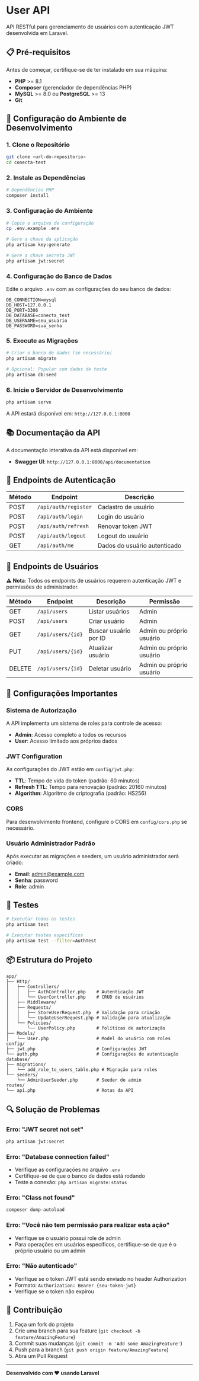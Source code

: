 # User API

API RESTful para gerenciamento de usuários com autenticação JWT desenvolvida em Laravel.

## 📋 Pré-requisitos

Antes de começar, certifique-se de ter instalado em sua máquina:

- **PHP** >= 8.1
- **Composer** (gerenciador de dependências PHP)
- **MySQL** >= 8.0 ou **PostgreSQL** >= 13
- **Git**

## 🚀 Configuração do Ambiente de Desenvolvimento

### 1. Clone o Repositório

```bash
git clone <url-do-repositorio>
cd conecta-test
```

### 2. Instale as Dependências

```bash
# Dependências PHP
composer install

```

### 3. Configuração do Ambiente

```bash
# Copie o arquivo de configuração
cp .env.example .env

# Gere a chave da aplicação
php artisan key:generate

# Gere a chave secreta JWT
php artisan jwt:secret
```

### 4. Configuração do Banco de Dados

Edite o arquivo `.env` com as configurações do seu banco de dados:

```env
DB_CONNECTION=mysql
DB_HOST=127.0.0.1
DB_PORT=3306
DB_DATABASE=conecta_test
DB_USERNAME=seu_usuario
DB_PASSWORD=sua_senha
```

### 5. Execute as Migrações

```bash
# Criar o banco de dados (se necessário)
php artisan migrate

# Opcional: Popular com dados de teste
php artisan db:seed
```

### 6. Inicie o Servidor de Desenvolvimento

```bash
php artisan serve
```

A API estará disponível em: `http://127.0.0.1:8000`

## 📚 Documentação da API

A documentação interativa da API está disponível em:

- **Swagger UI**: `http://127.0.0.1:8000/api/documentation`

## 🔐 Endpoints de Autenticação

| Método | Endpoint | Descrição |
|--------|----------|----------|
| POST | `/api/auth/register` | Cadastro de usuário |
| POST | `/api/auth/login` | Login do usuário |
| POST | `/api/auth/refresh` | Renovar token JWT |
| POST | `/api/auth/logout` | Logout do usuário |
| GET | `/api/auth/me` | Dados do usuário autenticado |

## 👥 Endpoints de Usuários

**⚠️ Nota**: Todos os endpoints de usuários requerem autenticação JWT e permissões de administrador.

| Método | Endpoint | Descrição | Permissão |
|--------|----------|----------|----------|
| GET | `/api/users` | Listar usuários | Admin |
| POST | `/api/users` | Criar usuário | Admin |
| GET | `/api/users/{id}` | Buscar usuário por ID | Admin ou próprio usuário |
| PUT | `/api/users/{id}` | Atualizar usuário | Admin ou próprio usuário |
| DELETE | `/api/users/{id}` | Deletar usuário | Admin ou próprio usuário |

## 🔧 Configurações Importantes

### Sistema de Autorização

A API implementa um sistema de roles para controle de acesso:

- **Admin**: Acesso completo a todos os recursos
- **User**: Acesso limitado aos próprios dados

### JWT Configuration

As configurações do JWT estão em `config/jwt.php`:

- **TTL**: Tempo de vida do token (padrão: 60 minutos)
- **Refresh TTL**: Tempo para renovação (padrão: 20160 minutos)
- **Algorithm**: Algoritmo de criptografia (padrão: HS256)

### CORS

Para desenvolvimento frontend, configure o CORS em `config/cors.php` se necessário.

### Usuário Administrador Padrão

Após executar as migrações e seeders, um usuário administrador será criado:

- **Email**: admin@example.com
- **Senha**: password
- **Role**: admin

## 🧪 Testes

```bash
# Executar todos os testes
php artisan test

# Executar testes específicos
php artisan test --filter=AuthTest
```

## 📦 Estrutura do Projeto

```
app/
├── Http/
│   ├── Controllers/
│   │   ├── AuthController.php    # Autenticação JWT
│   │   └── UserController.php    # CRUD de usuários
│   ├── Middleware/
│   ├── Requests/
│   │   ├── StoreUserRequest.php  # Validação para criação
│   │   └── UpdateUserRequest.php # Validação para atualização
│   └── Policies/
│       └── UserPolicy.php        # Políticas de autorização
├── Models/
│   └── User.php                  # Model do usuário com roles
config/
├── jwt.php                       # Configurações JWT
└── auth.php                      # Configurações de autenticação
database/
├── migrations/
│   └── add_role_to_users_table.php # Migração para roles
└── seeders/
    └── AdminUserSeeder.php       # Seeder do admin
routes/
└── api.php                       # Rotas da API
```

## 🔍 Solução de Problemas

### Erro: "JWT secret not set"
```bash
php artisan jwt:secret
```

### Erro: "Database connection failed"
- Verifique as configurações no arquivo `.env`
- Certifique-se de que o banco de dados está rodando
- Teste a conexão: `php artisan migrate:status`

### Erro: "Class not found"
```bash
composer dump-autoload
```

### Erro: "Você não tem permissão para realizar esta ação"
- Verifique se o usuário possui role de admin
- Para operações em usuários específicos, certifique-se de que é o próprio usuário ou um admin

### Erro: "Não autenticado"
- Verifique se o token JWT está sendo enviado no header Authorization
- Formato: `Authorization: Bearer {seu-token-jwt}`
- Verifique se o token não expirou

## 🤝 Contribuição

1. Faça um fork do projeto
2. Crie uma branch para sua feature (`git checkout -b feature/AmazingFeature`)
3. Commit suas mudanças (`git commit -m 'Add some AmazingFeature'`)
4. Push para a branch (`git push origin feature/AmazingFeature`)
5. Abra um Pull Request

---

**Desenvolvido com ❤️ usando Laravel**